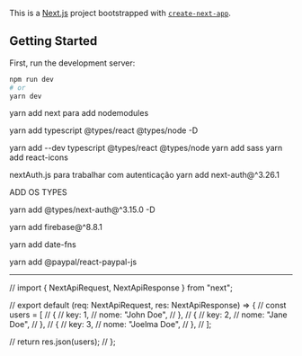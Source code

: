 This is a [Next.js](https://nextjs.org/) project bootstrapped with [`create-next-app`](https://github.com/vercel/next.js/tree/canary/packages/create-next-app).

## Getting Started

First, run the development server:

```bash
npm run dev
# or
yarn dev
```

yarn add next para add nodemodules

yarn add typescript @types/react @types/node -D

yarn add --dev typescript @types/react @types/node
yarn add sass
yarn add react-icons

nextAuth.js para trabalhar com autenticação
yarn add next-auth@^3.26.1

ADD OS TYPES

yarn add @types/next-auth@^3.15.0 -D

yarn add firebase@^8.8.1

yarn add date-fns

yarn add @paypal/react-paypal-js

---

// import { NextApiRequest, NextApiResponse } from "next";

// export default (req: NextApiRequest, res: NextApiResponse) => {
// const users = [
// {
// key: 1,
// nome: "John Doe",
// },
// {
// key: 2,
// nome: "Jane Doe",
// },
// {
// key: 3,
// nome: "Joelma Doe",
// },
// ];

// return res.json(users);
// };
